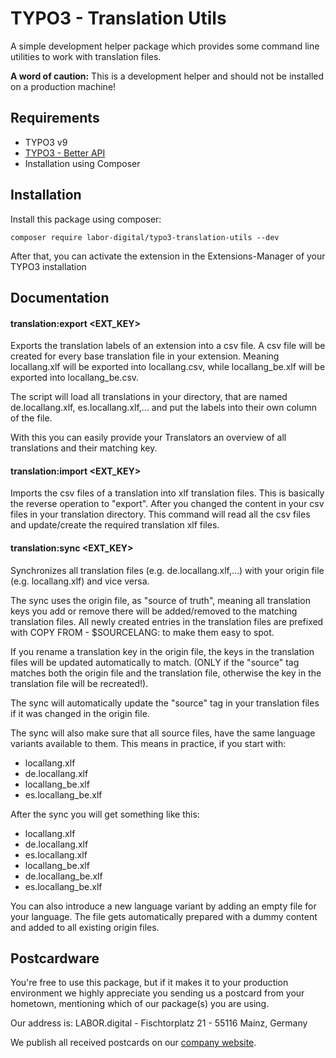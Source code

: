 # TYPO3 - Translation Utils
A simple development helper package which provides some command line utilities to work with translation files.

**A word of caution:** This is a development helper and should not be installed on a production machine!

## Requirements

- TYPO3 v9
- [TYPO3 - Better API](https://github.com/labor-digital/typo3-better-api)
- Installation using Composer

## Installation
Install this package using composer:

```
composer require labor-digital/typo3-translation-utils --dev
```

After that, you can activate the extension in the Extensions-Manager of your TYPO3 installation

## Documentation
#### translation:export <EXT_KEY>
Exports the translation labels of an extension into a csv file. A csv file will be created
for every base translation file in your extension. Meaning locallang.xlf will be exported into locallang.csv,
while locallang_be.xlf will be exported into locallang_be.csv.

The script will load all translations in your directory, that are named de.locallang.xlf, es.locallang.xlf,... and
put the labels into their own column of the file.

With this you can easily provide your Translators an overview of all translations and their matching key.

#### translation:import <EXT_KEY>
Imports the csv files of a translation into xlf translation files. This is basically the reverse operation to "export".
After you changed the content in your csv files in your translation directory.
This command will read all the csv files and update/create the required translation xlf files.

#### translation:sync <EXT_KEY>
Synchronizes all translation files (e.g. de.locallang.xlf,...) with your origin file (e.g. locallang.xlf) and vice versa.

The sync uses the origin file, as "source of truth", meaning all translation keys you add or remove there will be added/removed to the matching translation files.
All newly created entries in the translation files are prefixed with COPY FROM - $SOURCELANG: to make them easy to spot.

If you rename a translation key in the origin file, the keys in the translation files will be updated automatically to match.
(ONLY if the "source" tag matches both the origin file and the translation file, otherwise the key in the translation file will be recreated!).

The sync will automatically update the "source" tag in your translation files if it was changed in the origin file.

The sync will also make sure that all source files, have the same language variants available to them.
This means in practice, if you start with:

- locallang.xlf
- de.locallang.xlf
- locallang_be.xlf
- es.locallang_be.xlf

After the sync you will get something like this:

- locallang.xlf
- de.locallang.xlf
- es.locallang.xlf
- locallang_be.xlf
- de.locallang_be.xlf
- es.locallang_be.xlf

You can also introduce a new language variant by adding an empty file for your language. The file gets automatically prepared with a dummy content and added to all existing origin files.

## Postcardware
You're free to use this package, but if it makes it to your production environment we highly appreciate you sending us a postcard from your hometown, mentioning which of our package(s) you are using.

Our address is: LABOR.digital - Fischtorplatz 21 - 55116 Mainz, Germany

We publish all received postcards on our [company website](https://labor.digital).
